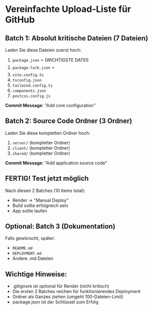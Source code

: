 # Vereinfachte Upload-Liste für GitHub

## Batch 1: Absolut kritische Dateien (7 Dateien)
Laden Sie diese Dateien zuerst hoch:

1. `package.json` ⭐ (WICHTIGSTE DATEI)
2. `package-lock.json` ⭐
3. `vite.config.ts`
4. `tsconfig.json`
5. `tailwind.config.ts`
6. `components.json`
7. `postcss.config.js`

**Commit Message**: "Add core configuration"

## Batch 2: Source Code Ordner (3 Ordner)
Laden Sie diese kompletten Ordner hoch:

1. `server/` (kompletter Ordner)
2. `client/` (kompletter Ordner)  
3. `shared/` (kompletter Ordner)

**Commit Message**: "Add application source code"

## FERTIG! Test jetzt möglich
Nach diesen 2 Batches (10 Items total):
- Render → "Manual Deploy"
- Build sollte erfolgreich sein
- App sollte laufen

## Optional: Batch 3 (Dokumentation)
Falls gewünscht, später:
- `README.md`
- `DEPLOYMENT.md`
- Andere .md Dateien

## Wichtige Hinweise:
- .gitignore ist optional für Render (nicht kritisch)
- Die ersten 2 Batches reichen für funktionierendes Deployment
- Ordner als Ganzes ziehen (umgeht 100-Dateien-Limit)
- package.json ist der Schlüssel zum Erfolg